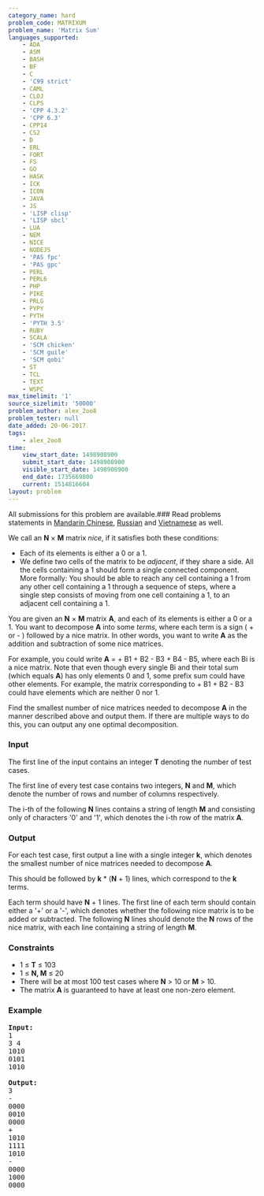 ```yaml
---
category_name: hard
problem_code: MATRIXUM
problem_name: 'Matrix Sum'
languages_supported:
    - ADA
    - ASM
    - BASH
    - BF
    - C
    - 'C99 strict'
    - CAML
    - CLOJ
    - CLPS
    - 'CPP 4.3.2'
    - 'CPP 6.3'
    - CPP14
    - CS2
    - D
    - ERL
    - FORT
    - FS
    - GO
    - HASK
    - ICK
    - ICON
    - JAVA
    - JS
    - 'LISP clisp'
    - 'LISP sbcl'
    - LUA
    - NEM
    - NICE
    - NODEJS
    - 'PAS fpc'
    - 'PAS gpc'
    - PERL
    - PERL6
    - PHP
    - PIKE
    - PRLG
    - PYPY
    - PYTH
    - 'PYTH 3.5'
    - RUBY
    - SCALA
    - 'SCM chicken'
    - 'SCM guile'
    - 'SCM qobi'
    - ST
    - TCL
    - TEXT
    - WSPC
max_timelimit: '1'
source_sizelimit: '50000'
problem_author: alex_2oo8
problem_tester: null
date_added: 20-06-2017
tags:
    - alex_2oo8
time:
    view_start_date: 1498908900
    submit_start_date: 1498908900
    visible_start_date: 1498908900
    end_date: 1735669800
    current: 1514816604
layout: problem
---
```

All submissions for this problem are available.###  Read problems statements in [Mandarin Chinese](http://www.codechef.com/download/translated/SNCKFL17/mandarin/MATRIXUM.pdf), [Russian](http://www.codechef.com/download/translated/SNCKFL17/russian/MATRIXUM.pdf) and [Vietnamese](http://www.codechef.com/download/translated/SNCKFL17/vietnamese/MATRIXUM.pdf) as well.

We call an **N** × **M** matrix *nice*, if it satisfies both these conditions:

- Each of its elements is either a 0 or a 1.
- We define two cells of the matrix to be *adjacent*, if they share a side. All the cells containing a 1 should form a single connected component. More formally: You should be able to reach any cell containing a 1 from any other cell containing a 1 through a sequence of steps, where a single step consists of moving from one cell containing a 1, to an adjacent cell containing a 1.

You are given an **N** × **M** matrix **A**, and each of its elements is either a 0 or a 1. You want to decompose **A** into some *terms*, where each term is a sign ( + or - ) followed by a nice matrix. In other words, you want to write **A** as the addition and subtraction of some nice matrices.

For example, you could write **A** = + B1 + B2 - B3 + B4 - B5, where each Bi is a nice matrix. Note that even though every single Bi and their total sum (which equals **A**) has only elements 0 and 1, some prefix sum could have other elements. For example, the matrix corresponding to + B1 + B2 - B3 could have elements which are neither 0 nor 1.

Find the smallest number of nice matrices needed to decompose **A** in the manner described above and output them. If there are multiple ways to do this, you can output any one optimal decomposition.

### Input

The first line of the input contains an integer **T** denoting the number of test cases.

The first line of every test case contains two integers, **N** and **M**, which denote the number of rows and number of columns respectively.

The i-th of the following **N** lines contains a string of length **M** and consisting only of characters '0' and '1', which denotes the i-th row of the matrix **A**.

### Output

For each test case, first output a line with a single integer **k**, which denotes the smallest number of nice matrices needed to decompose **A**.

This should be followed by **k** \* (**N** + 1) lines, which correspond to the **k** terms.

Each term should have **N** + 1 lines. The first line of each term should contain either a '+' or a '-', which denotes whether the following nice matrix is to be added or subtracted. The following **N** lines should denote the **N** rows of the nice matrix, with each line containing a string of length **M**.

### Constraints

- 1 ≤ **T** ≤ 103
- 1 ≤ **N, M** ≤ 20
- There will be at most 100 test cases where **N** &gt; 10 or **M** &gt; 10.
- The matrix **A** is guaranteed to have at least one non-zero element.

### Example

<pre><b>Input:</b>
1
3 4
1010
0101
1010

<b>Output:</b>
3
-
0000
0010
0000
+
1010
1111
1010
-
0000
1000
0000
</pre>